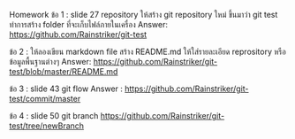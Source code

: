 Homework
ข้อ 1 : slide 27 repository ให้สร้าง git repository ใหม่ ขึ้นมาว่า git test ทำการสร้าง folder ที่จะเก็บไฟล์ภายในเครื่อง
Answer: https://github.com/Rainstriker/git-test

ข้อ 2 : ให้ลองเขียน markdown file สร้าง README.md ให้ใส่รายละเอียด reprository หรือ ข้อมูลพื้นฐานต่างๆ
Answer: https://github.com/Rainstriker/git-test/blob/master/README.md

 ข้อ 3 : slide 43 git flow 
Answer : https://github.com/Rainstriker/git-test/commit/master

ข้อ 4 : slide 50 git branch 
https://github.com/Rainstriker/git-test/tree/newBranch

